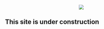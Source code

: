 <p align="center">
   <img src="https://github.com/NationalSecurityAgency/datawave-new/blob/gh-pages/datawave-readme.png" />
</p>

## This site is under construction

